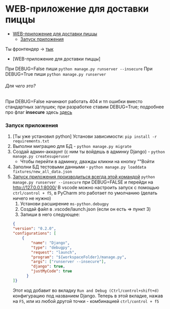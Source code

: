 # WEB-приложение для доставки пиццы

- [WEB-приложение для доставки пиццы](#web-приложение-для-доставки-пиццы)
    - [Запуск приложения](#запуск-приложения)


Ты фронтендер -> [тык](/README-front.md)
- [WEB-приложение для доставки пиццы]


При DEBUG=False пиши ```python manage.py runserver --insecure```
При DEBUG=True пиши ```python manage.py runserver```
###### Для чего это?
При DEBUG=False начинают работать 404 и тп ошибки вместо стандартных заглушек; при разработке ставим DEBUG=True; подробнее про флаг **insecure** здесь [здесь](https://docs.djangoproject.com/en/5.0/ref/contrib/staticfiles/#cmdoption-runserver-insecure)

### Запуск приложения
1. [Ты уже установил python] Установи зависимости: ```pip install -r requirements.txt```  
2. Выполни миграцию для БД - ```python manage.py migrate```
3. Создай админ-аккаунт (с ним ты войдешь в админку Django) - ```python manage.py createsuperuser```
   * Чтобы перейти в админку, дважды кликни на кнопку ""Войти
4. Заполни БД тестовыми данными - ```python manage.py loaddata fixtures/new_all_data.json```
5. <u>Запуск приложения производиться всегда этой командой</u>  ```python manage.py runserver --insecure``` при DEBUG=FALSE и перейди на http://127.0.0.1:8000/
В vscode можно настроить запуск с помощью ```ctrl/control + f5```, в PyCharm это работает по умолчанию (делать ничего не нужно)
    1. Установи расширение ```ms-python.debugpy```
    2. Создай файл в .vscode/launch.json (если он есть => пункт 3)
    3. Запиши в него следующее: 
    ```json 
    {
    "version": "0.2.0",
    "configurations": [
        {
            "name": "Django",
            "type": "debugpy",
            "request": "launch",
            "program": "${workspaceFolder}/manage.py",
            "args": ["runserver --insecure"],
            "django": true,
            "justMyCode": true
          }
    ]}  
    ```
    Этот код добавит во вкладку ```Run and Debug (Ctrl/control+shift+d)``` конфигурацию под названием Django. Теперь в этой вкладке, нажав на ```F5```, или из любой другой точки - комбинацией ```ctrl/control + f5```
